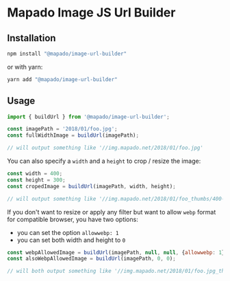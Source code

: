 # Mapado Image JS Url Builder

## Installation

```sh
npm install "@mapado/image-url-builder"
```

or with yarn:

```sh
yarn add "@mapado/image-url-builder"
```

## Usage

```js
import { buildUrl } from '@mapado/image-url-builder';

const imagePath = '2018/01/foo.jpg';
const fullWidthImage = buildUrl(imagePath);

// will output something like '//img.mapado.net/2018/01/foo.jpg'
```

You can also specify a `width` and a `height` to crop / resize the image:

```js
const width = 400;
const height = 300;
const cropedImage = buildUrl(imagePath, width, height);

// will output something like '//img.mapado.net/2018/01/foo_thumbs/400-300.jpg'
```

If you don't want to resize or apply any filter but want to allow `webp` format for compatible browser, you have two options:
- you can set the option `allowwebp: 1`
- you can set both width and height to `0`

```js
const webpAllowedImage = buildUrl(imagePath, null, null, {allowwebp: 1});
const alsoWebpAllowedImage = buildUrl(imagePath, 0, 0);

// will both output something like '//img.mapado.net/2018/01/foo.jpg_thumbs/0-0.jpg'
```